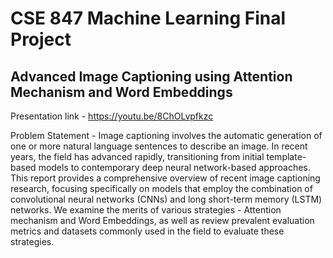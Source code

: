 # CSE 847 Machine Learning Final Project
## Advanced Image Captioning using Attention Mechanism and Word Embeddings

Presentation link - https://youtu.be/8ChOLvpfkzc

Problem Statement -
Image captioning involves the automatic generation of one or more natural language sentences to describe an image. In recent years, the field has advanced rapidly, transitioning from initial template-based models to contemporary deep neural network-based approaches. This report provides a comprehensive overview of recent image captioning research, focusing specifically on models that employ the combination of convolutional neural networks (CNNs) and long short-term memory (LSTM) networks. We examine the merits of various strategies - Attention mechanism and Word Embeddings, as well as review prevalent evaluation metrics and datasets commonly used in the field to evaluate these strategies.


